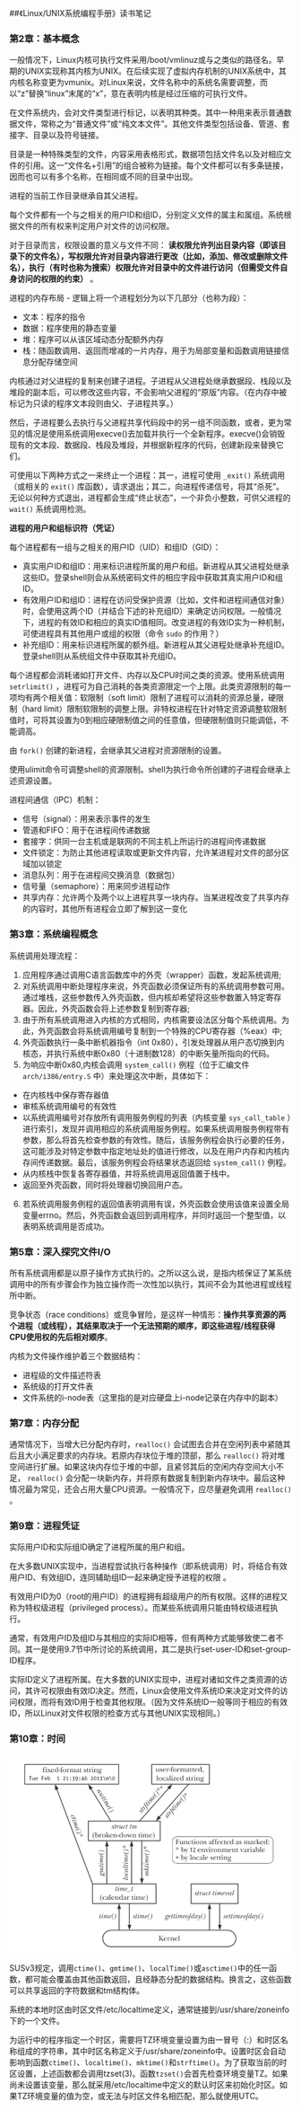 ##《Linux/UNIX系统编程手册》读书笔记

### 第2章：基本概念

一般情况下，Linux内核可执行文件采用/boot/vmlinuz或与之类似的路径名。早期的UNIX实现称其内核为UNIX。在后续实现了虚拟内存机制的UNIX系统中，其内核名称变更为vmunix。对Linux来说，文件名称中的系统名需要调整，而以“z”替换“linux”末尾的“x”，意在表明内核是经过压缩的可执行文件。


在文件系统内，会对文件类型进行标记，以表明其种类。其中一种用来表示普通数据文件，常称之为“普通文件”或“纯文本文件”。其他文件类型包括设备、管道、套接字、目录以及符号链接。

目录是一种特殊类型的文件，内容采用表格形式，数据项包括文件名以及对相应文件的引用。这一“文件名+引用”的组合被称为链接。每个文件都可以有多条链接，因而也可以有多个名称，在相同或不同的目录中出现。


进程的当前工作目录继承自其父进程。


每个文件都有一个与之相关的用户ID和组ID，分别定义文件的属主和属组。系统根据文件的所有权来判定用户对文件的访问权限。

对于目录而言，权限设置的意义与文件不同： **读权限允许列出目录内容（即该目录下的文件名），写权限允许对目录内容进行更改（比如，添加、修改或删除文件名），执行（有时也称为搜索）权限允许对目录中的文件进行访问（但需受文件自身访问的权限的约束）** 。


进程的内存布局 - 逻辑上将一个进程划分为以下几部分（也称为段）：

- 文本：程序的指令
- 数据：程序使用的静态变量
- 堆：程序可以从该区域动态分配额外内存
- 栈：随函数调用、返回而增减的一片内存，用于为局部变量和函数调用链接信息分配存储空间


内核通过对父进程的复制来创建子进程。子进程从父进程处继承数据段、栈段以及堆段的副本后，可以修改这些内容，不会影响父进程的“原版”内容。（在内存中被标记为只读的程序文本段则由父、子进程共享。）

然后，子进程要么去执行与父进程共享代码段中的另一组不同函数，或者，更为常见的情况是使用系统调用execve()去加载并执行一个全新程序。execve()会销毁现有的文本段、数据段、栈段及堆段，并根据新程序的代码，创建新段来替换它们。

可使用以下两种方式之一来终止一个进程：其一，进程可使用 ``_exit()`` 系统调用（或相关的 ``exit()`` 库函数），请求退出；其二，向进程传递信号，将其“杀死”。无论以何种方式退出，进程都会生成“终止状态”，一个非负小整数，可供父进程的 ``wait()`` 系统调用检测。


**进程的用户和组标识符（凭证）**

每个进程都有一组与之相关的用户ID（UID）和组ID（GID）：

- 真实用户ID和组ID：用来标识进程所属的用户和组。新进程从其父进程处继承这些ID。登录shell则会从系统密码文件的相应字段中获取其真实用户ID和组ID。
- 有效用户ID和组ID：进程在访问受保护资源（比如，文件和进程间通信对象）时，会使用这两个ID（并结合下述的补充组ID）来确定访问权限。一般情况下，进程的有效ID和相应的真实ID值相同。改变进程的有效ID实为一种机制，可使进程具有其他用户或组的权限（命令 ``sudo`` 的作用？）
- 补充组ID：用来标识进程所属的额外组。新进程从其父进程处继承补充组ID。登录shell则从系统组文件中获取其补充组ID。


每个进程都会消耗诸如打开文件、内存以及CPU时间之类的资源。使用系统调用 ``setrlimit()`` ，进程可为自己消耗的各类资源限定一个上限。此类资源限制的每一项均有两个相关值：软限制（soft limit）限制了进程可以消耗的资源总量，硬限制（hard limit）限制软限制的调整上限。非特权进程在针对特定资源调整软限制值时，可将其设置为0到相应硬限制值之间的任意值，但硬限制值则只能调低，不能调高。

由 ``fork()`` 创建的新进程，会继承其父进程对资源限制的设置。

使用ulimit命令可调整shell的资源限制。shell为执行命令所创建的子进程会继承上述资源设置。


进程间通信（IPC）机制：

- 信号（signal）：用来表示事件的发生
- 管道和FIFO：用于在进程间传递数据
- 套接字：供同一台主机或是联网的不同主机上所运行的进程间传递数据
- 文件锁定：为防止其他进程读取或更新文件内容，允许某进程对文件的部分区域加以锁定
- 消息队列：用于在进程间交换消息（数据包）
- 信号量（semaphore）：用来同步进程动作
- 共享内存：允许两个及两个以上进程共享一块内存。当某进程改变了共享内存的内容时，其他所有进程会立即了解到这一变化

### 第3章：系统编程概念

系统调用处理流程：

1. 应用程序通过调用C语言函数库中的外壳（wrapper）函数，发起系统调用;
2. 对系统调用中断处理程序来说，外壳函数必须保证所有的系统调用参数可用。通过堆栈，这些参数传入外壳函数，但内核却希望将这些参数置入特定寄存器。因此，外壳函数会将上述参数复制到寄存器;
3. 由于所有系统调用进入内核的方式相同，内核需要设法区分每个系统调用。为此，外壳函数会将系统调用编号复制到一个特殊的CPU寄存器（%eax）中;
4. 外壳函数执行一条中断机器指令（int 0x80），引发处理器从用户态切换到内核态，并执行系统中断0x80（十进制数128）的中断矢量所指向的代码。
5. 为响应中断0x80,内核会调用 ``system_call()`` 例程（位于汇编文件 ``arch/i386/entry.S`` 中）来处理这次中断，具体如下：
  - 在内核栈中保存寄存器值
  - 审核系统调用编号的有效性
  - 以系统调用编号对存放所有调用服务例程的列表（内核变量 ``sys_call_table`` ）进行索引，发现并调用相应的系统调用服务例程。如果系统调用服务例程带有参数，那么将首先检查参数的有效性。随后，该服务例程会执行必要的任务，这可能涉及对特定参数中指定地址处的值进行修改，以及在用户内存和内核内存间传递数据。最后，该服务例程会将结果状态返回给 ``system_call()`` 例程。
  - 从内核栈中恢复各寄存器值，并将系统调用返回值置于栈中。
  - 返回至外壳函数，同时将处理器切换回用户态。
6. 若系统调用服务例程的返回值表明调用有误，外壳函数会使用该值来设置全局变量errno。然后，外壳函数会返回到调用程序，并同时返回一个整型值，以表明系统调用是否成功。


### 第5章：深入探究文件I/O

所有系统调用都是以原子操作方式执行的。之所以这么说，是指内核保证了某系统调用中的所有步骤会作为独立操作而一次性加以执行，其间不会为其他进程或线程所中断。

竞争状态（race conditions）或竞争冒险，是这样一种情形：**操作共享资源的两个进程（或线程），其结果取决于一个无法预期的顺序，即这些进程/线程获得CPU使用权的先后相对顺序**。

内核为文件操作维护着三个数据结构：

- 进程级的文件描述符表
- 系统级的打开文件表
- 文件系统的i-node表（这里指的是对应硬盘上i-node记录在内存中的副本）


### 第7章：内存分配

通常情况下，当增大已分配内存时，``realloc()`` 会试图去合并在空闲列表中紧随其后且大小满足要求的内存块。若原内存块位于堆的顶部，那么 ``realloc()`` 将对堆空间进行扩展。如果这块内存位于堆的中部，且紧邻其后的空闲内存空间大小不足， ``realloc()`` 会分配一块新内存，并将原有数据复制到新内存块中。最后这种情况最为常见，还会占用大量CPU资源。一般情况下，应尽量避免调用 ``realloc()`` 。


### 第9章：进程凭证

实际用户ID和实际组ID确定了进程所属的用户和组。

在大多数UNIX实现中，当进程尝试执行各种操作（即系统调用）时，将结合有效用户ID、有效组ID，连同辅助组ID一起来确定授予进程的权限
。

有效用户ID为0（root的用户ID）的进程拥有超级用户的所有权限。这样的进程又称为特权级进程（privileged process）。而某些系统调用只能由特权级进程执行。

通常，有效用户ID及组ID与其相应的实际ID相等，但有两种方式能够致使二者不同。其一是使用9.7节中所讨论的系统调用，其二是执行set-user-ID和set-group-ID程序。

实际ID定义了进程所属。在大多数的UNIX实现中，进程对诸如文件之类资源的访问，其许可权限由有效ID决定。然而，Linux会使用文件系统ID来决定对文件的访问权限，而将有效ID用于检查其他权限。（因为文件系统ID一般等同于相应的有效ID，所以Linux对文件权限的检查方式与其他UNIX实现相同。）


### 第10章：时间

![time-system-call](../image/time-system-calls.png)

SUSv3规定，调用``ctime()``、``gmtime()``、``localTime()``或``asctime()``中的任一函数，都可能会覆盖由其他函数返回，且经静态分配的数据结构。换言之，这些函数可以共享返回的字符数据和tm结构体。

系统的本地时区由时区文件/etc/localtime定义，通常链接到/usr/share/zoneinfo下的一个文件。

为运行中的程序指定一个时区，需要将TZ环境变量设置为由一冒号（:）和时区名称组成的字符串，其中时区名称定义于/usr/share/zoneinfo中。设置时区会自动影响到函数``ctime()``、``localtime()``、``mktime()``和``strftime()``。为了获取当前的时区设置，上述函数都会调用tzset(3)。函数``tzset()``会首先检查环境变量TZ。如果尚未设置该变量，那么就采用/etc/localtime中定义的默认时区来初始化时区。如果TZ环境变量的值为空，或无法与时区文件名相匹配，那么就使用UTC。
